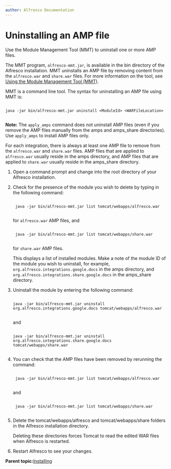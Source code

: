 ```yaml
---
author: Alfresco Documentation
---
```


# Uninstalling an AMP file

Use the Module Management Tool \(MMT\) to uninstall one or more AMP files.

The MMT program, `alfresco-mmt.jar`, is available in the bin directory of the Alfresco installation. MMT uninstalls an AMP file by removing content from the `alfresco.war` and `share.war` files. For more information on the tool, see [Using the Module Management Tool \(MMT\)](../concepts/dev-extensions-modules-management-tool.md).

MMT is a command line tool. The syntax for uninstalling an AMP file using MMT is:

```

java -jar bin/alfresco-mmt.jar ﻿uninstall <ModuleId> <WARFileLocation>
            
```

**Note:** The `apply_amps` command does not uninstall AMP files \(even if you remove the AMP files manually from the amps and amps\_share directories\). Use `apply_amps` to install AMP files only.

For each integration, there is always at least one AMP file to remove from the `alfresco.war` and `share.war` files. AMP files that are applied to `alfresco.war` usually reside in the amps directory, and AMP files that are applied to `share.war` usually reside in the amps\_share directory.

1.  Open a command prompt and change into the root directory of your Alfresco installation.

2.  Check for the presence of the module you wish to delete by typing in the following command:

    ```
    
    ﻿ java -jar bin/alfresco-mmt.jar list tomcat/webapps/alfresco.war                        
                        
    ```

    for `alfresco.war` AMP files, and

    ```
    
    ﻿ java -jar bin/alfresco-mmt.jar list tomcat/webapps/share.war                        
                        
    ```

    for `share.war` AMP files.

    This displays a list of installed modules. Make a note of the module ID of the module you wish to uninstall, for example, `﻿org.alfresco.integrations.google.docs` in the amps directory, and `org.alfresco.integrations.share.google.docs` in the amps\_share directory.

3.  Uninstall the module by entering the following command:

    ```
    
    java -jar bin/alfresco-mmt.jar uninstall ﻿org.alfresco.integrations.google.docs tomcat/webapps/alfresco.war                       
                        
    ```

    and

    ```
    
    java -jar bin/alfresco-mmt.jar uninstall ﻿org.alfresco.integrations.share.google.docs tomcat/webapps/share.war                       
                        
    ```

4.  You can check that the AMP files have been removed by rerunning the command:

    ```
    
    ﻿ java -jar bin/alfresco-mmt.jar list tomcat/webapps/alfresco.war                        
                        
    ```

    and

    ```
    
    ﻿ java -jar bin/alfresco-mmt.jar list tomcat/webapps/share.war                        
                        
    ```

5.  Delete the tomcat/webapps/alfresco and tomcat/webapps/share folders in the Alfresco installation directory.

    Deleting these directories forces Tomcat to read the edited WAR files when Alfresco is restarted.

6.  Restart Alfresco to see your changes.


**Parent topic:**[Installing](../concepts/master-ch-install.md)

